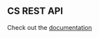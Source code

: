 ## CS REST API
Check out the [documentation](../../docs/under_the_hood.md#cs-rest-api-open_file_folder)

